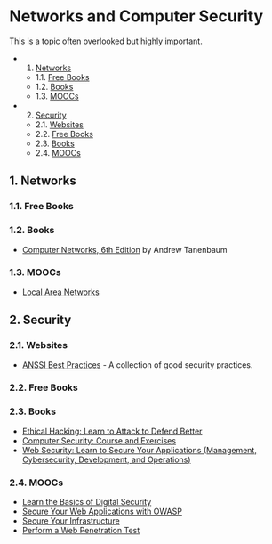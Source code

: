 # Networks and Computer Security

This is a topic often overlooked but highly important.

<!-- vscode-markdown-toc -->
* 1. [Networks](#Networks)
	* 1.1. [Free Books](#FreeBooks)
	* 1.2. [Books](#Books)
	* 1.3. [MOOCs](#MOOCs)
* 2. [Security](#Security)
	* 2.1. [Websites](#Websites)
	* 2.2. [Free Books](#FreeBooks-1)
	* 2.3. [Books](#Books-1)
	* 2.4. [MOOCs](#MOOCs-1)

<!-- vscode-markdown-toc-config
	numbering=true
	autoSave=true
	/vscode-markdown-toc-config -->
<!-- /vscode-markdown-toc -->

##  1. <a name='Networks'></a>Networks

###  1.1. <a name='FreeBooks'></a>Free Books

###  1.2. <a name='Books'></a>Books

* [Computer Networks, 6th Edition](https://amzn.to/3dWVQJs) by Andrew Tanenbaum

###  1.3. <a name='MOOCs'></a>MOOCs

* [Local Area Networks](https://www.fun-mooc.fr/fr/cours/les-reseaux-locaux/)

##  2. <a name='Security'></a>Security

###  2.1. <a name='Websites'></a>Websites

* [ANSSI Best Practices](https://www.ssi.gouv.fr/particulier/bonnes-pratiques/) - A collection of good security practices.

###  2.2. <a name='FreeBooks-1'></a>Free Books

###  2.3. <a name='Books-1'></a>Books

* [Ethical Hacking: Learn to Attack to Defend Better](https://amzn.to/3uwPIvZ)
* [Computer Security: Course and Exercises](https://amzn.to/3VIaeWz)
* [Web Security: Learn to Secure Your Applications (Management, Cybersecurity, Development, and Operations)](https://amzn.to/3UJODLU)

###  2.4. <a name='MOOCs-1'></a>MOOCs

* [Learn the Basics of Digital Security](https://openclassrooms.com/en/courses/5870206-decouvrez-les-bases-de-la-securite-numerique)
* [Secure Your Web Applications with OWASP](https://openclassrooms.com/en/courses/6179306-securisez-vos-applications-web-avec-lowasp)
* [Secure Your Infrastructure](https://openclassrooms.com/en/courses/1761876-securisez-vos-infrastructures)
* [Perform a Web Penetration Test](https://openclassrooms.com/en/courses/1761876-securisez-vos-infrastructures)
